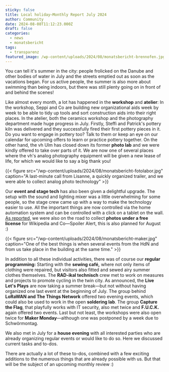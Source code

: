 ```yaml
---
sticky: false
title: Local holiday—Monthly Report July 2024
author: Community
date: 2024-08-08T11:12:23.000Z
draft: false
categories:
  - news
  - monatsbericht
tags:
  - transparenz
featured_image: /wp-content/uploads/2024/08/monatsbericht-brennofen.jpg
---
```


You can tell it's summer in the city: people frolicked on the Danube and other bodies of water in July and the streets emptied out as soon as the vacations began.
For us active people, the summer is also more about swimming than being indoors, but there was still plenty going on in front of and behind the scenes!

Like almost every month, a lot has happened in the **workshop** and **atelier**:
In the workshop, Seppi and Co are building new organizational aids week by week to be able to tidy up tools and sort construction aids into their right places.
In the atelier, both the ceramics workshop and the photography department made huge progress in July.
Firstly, Steffi and Patrick's pottery kiln was delivered and they successfully fired their first pottery pieces in it.
Do you want to engage in pottery too? Talk to them or keep an eye on our calendar for upcoming offers to learn or practice pottery together.
On the other hand, the vh Ulm has closed down its former **photo lab** and we were kindly offered to take over parts of it.
We are now one of several places where the vh's analog photography equipment will be given a new lease of life, for which we would like to say a big thank you!

{{< figure src="/wp-content/uploads/2024/08/monatsbericht-fotolabor.jpg" caption="A last-minute call from Lisanne, a quickly organized trailer, and we were able to collect analog photo technology" >}}

Our **event and stage tech** has also been given a delightful upgrade. The setup with the sound and lighting mixer was a little overwhelming for some people, so the stage crew came up with a way to make the technology easier to use.
All the important things are now controlled via the home automation system and can be controlled with a click on a tablet on the wall.
[As reported,](/freie-bilder-vom-schwoermontag/) we were also on the road to collect **photos under a free license** for Wikipedia and Co—Spoiler Alert, this is also planned for August :)

{{< figure src="/wp-content/uploads/2024/08/monatsbericht-maker.jpg" caption="One of the best things is when several events from the HdN and from us take place in the building at the same time." >}}

In addition to all these individual activities, there was of course our **regular programming:** Starting with the **sewing café,** where not only items of clothing were repaired, but visitors also fitted and sewed airy summer clothes themselves.
The **RAD-ikal technisch** crew met to work on measures and projects to promote cycling in the twin city.
As announced, the **Live Let's Plays** are now taking a summer break—but not without having organized one last event at the beginning of July.
The group behind **LoRaWAN and The Things Network** offered two evening events, which could also be used to work in the open **soldering lab**.
The group **Capture the Flag**, that playfully works with IT security, also met twice and **F.U.C.K.** again offered two events.
Last but not least, the workshops were also open twice for **Maker Monday**—although one was postponed by a week due to Schwörmontag.

We also met in July for a **house evening** with all interested parties who are already organizing regular events or would like to do so. Here we discussed current tasks and to-dos.

There are actually a lot of these to-dos, combined with a few exciting additions to the numerous things that are already possible with us. But that will be the subject of an upcoming monthly review :)

